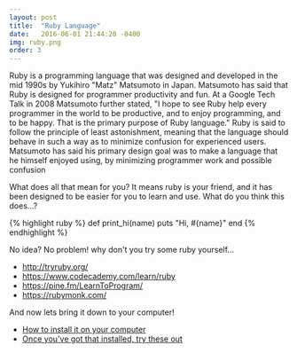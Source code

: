 ```yaml
---
layout: post
title:  "Ruby Language"
date:   2016-06-01 21:44:20 -0400
img: ruby.png
order: 3
---
```

Ruby is a programming language that was designed and developed in the mid 1990s by Yukihiro "Matz" Matsumoto in Japan. Matsumoto has said that Ruby is designed for programmer productivity and fun. At a Google Tech Talk in 2008 Matsumoto further stated, "I hope to see Ruby help every programmer in the world to be productive, and to enjoy programming, and to be happy. That is the primary purpose of Ruby language." Ruby is said to follow the principle of least astonishment, meaning that the language should behave in such a way as to minimize confusion for experienced users. Matsumoto has said his primary design goal was to make a language that he himself enjoyed using, by minimizing programmer work and possible confusion

What does all that mean for you? It means ruby is your friend, and it has been designed to be easier for you to learn and use. What do you think this does...?

{% highlight ruby %}
def print_hi(name)
  puts "Hi, #{name}"
end
{% endhighlight %}

No idea? No problem! why don't you try some ruby yourself...

<ul>
	<li><a href="http://tryruby.org/">http://tryruby.org/</a></li>
	<li><a href="https://www.codecademy.com/learn/ruby">https://www.codecademy.com/learn/ruby</a></li>
	<li><a href="https://pine.fm/LearnToProgram/">https://pine.fm/LearnToProgram/</a></li>
	<li><a href="https://rubymonk.com/">https://rubymonk.com/</a></li>
</ul>

And now lets bring it down to your computer!
<ul>
	<li><a href="https://www.ruby-lang.org/en/documentation/installation/">How to install it on your computer</a></li>
	<li><a href="http://tutorials.jumpstartlab.com/projects/ruby_in_100_minutes.html">Once you've got that installed, try these out</a></li>
</ul>
